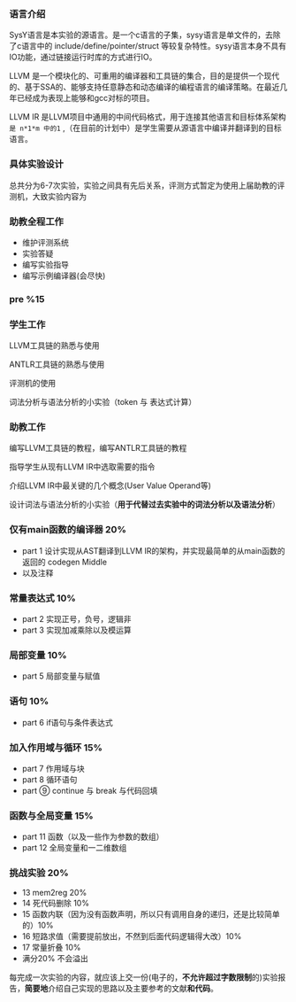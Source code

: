 ### **语言介绍**

SysY语言是本实验的源语言。是一个c语言的子集，sysy语言是单文件的，去除了c语言中的 include/define/pointer/struct 等较复杂特性。sysy语言本身不具有IO功能，通过链接运行时库的方式进行IO。

LLVM 是一个模块化的、可重用的编译器和工具链的集合，目的是提供一个现代的、基于SSA的、能够支持任意静态和动态编译的编程语言的编译策略。在最近几年已经成为表现上能够和gcc对标的项目。

LLVM IR 是LLVM项目中通用的中间代码格式，用于连接其他语言和目标体系架构 `是 n*1*m 中的1`  ,（在目前的计划中）是学生需要从源语言中编译并翻译到的目标语言。



### **具体实验设计**

总共分为6-7次实验，实验之间具有先后关系，评测方式暂定为使用上届助教的评测机，大致实验内容为

### **助教全程工作**

- 维护评测系统
- 实验答疑
- 编写实验指导
- 编写示例编译器(会尽快)

### **pre %15**

### **学生工作**

LLVM工具链的熟悉与使用

ANTLR工具链的熟悉与使用

评测机的使用

词法分析与语法分析的小实验（token 与 表达式计算）

### **助教工作**

编写LLVM工具链的教程，编写ANTLR工具链的教程

指导学生从现有LLVM IR中选取需要的指令

介绍LLVM IR中最关键的几个概念(User Value Operand等)

设计词法与语法分析的小实验（**用于代替过去实验中的词法分析以及语法分析**）

### **仅有main函数的编译器 20%**

- part 1 设计实现从AST翻译到LLVM IR的架构，并实现最简单的从main函数的返回的 codegen Middle
- 以及注释

### **常量表达式 10%**

- part 2 实现正号，负号，逻辑非 
- part 3 实现加减乘除以及模运算 

### **局部变量 10%**

- part 5 局部变量与赋值

### **语句 10%**

- part 6 if语句与条件表达式

### **加入作用域与循环 15%**

- part 7 作用域与块
- part 8 循环语句
- part ⑨ continue 与 break 与代码回填

### **函数与全局变量 15%**

- part 11 函数（以及一些作为参数的数组）
- part 12 全局变量和一二维数组



### **挑战实验 20%**

- 13 mem2reg  20%
- 14 死代码删除 10%
- 15 函数内联（因为没有函数声明，所以只有调用自身的递归，还是比较简单的）10%
- 16 短路求值（需要提前放出，不然到后面代码逻辑得大改）10%
- 17 常量折叠  10%
- 满分20% 不会溢出

每完成一次实验的内容，就应该上交一份(电子的，**不允许超过字数限制**的)实验报告，**简要地**介绍自己实现的思路以及主要参考的文献**和代码**。
